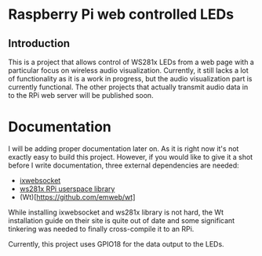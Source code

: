 # Raspberry Pi web controlled LEDs
## Introduction
This is a project that allows control of WS281x LEDs from a web page with a particular focus on wireless audio visualization. Currently, it still lacks a lot of functionality as it is a work in progress, but the audio visualization part is currently functional. The other projects that actually transmit audio data in to the RPi web server will be published soon.
# Documentation
I will be adding proper documentation later on. As it is right now it's not exactly easy to build this project. However, if you would like to give it a shot before I write documentation, three external dependencies are needed:

- [ixwebsocket](https://machinezone.github.io/IXWebSocket/build/)
- [ws281x RPi userspace library](https://github.com/jgarff/rpi_ws281x)
- (Wt)[https://github.com/emweb/wt]

While installing ixwebsocket and ws281x library is not hard, the Wt installation guide on their site is quite out of date and some significant tinkering was needed to finally cross-compile it to an RPi.

Currently, this project uses GPIO18 for the data output to the LEDs.

